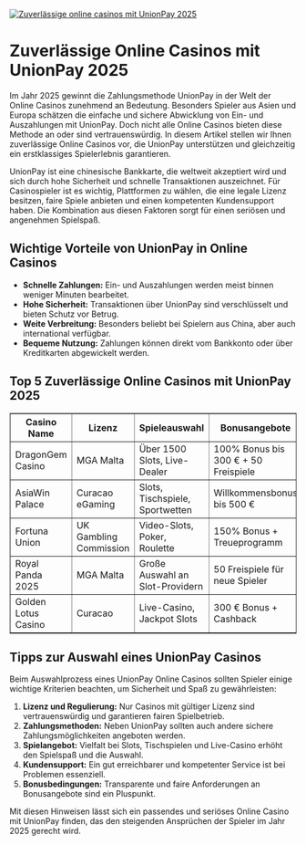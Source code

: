 [![Zuverlässige online casinos mit UnionPay 2025](https://123-caf.pages.dev/gitsignup.png)](https://vrmoo.ru/Bt82HjjY)

<h1>Zuverlässige Online Casinos mit UnionPay 2025</h1> <p>Im Jahr 2025 gewinnt die Zahlungsmethode UnionPay in der Welt der Online Casinos zunehmend an Bedeutung. Besonders Spieler aus Asien und Europa schätzen die einfache und sichere Abwicklung von Ein- und Auszahlungen mit UnionPay. Doch nicht alle Online Casinos bieten diese Methode an oder sind vertrauenswürdig. In diesem Artikel stellen wir Ihnen zuverlässige Online Casinos vor, die UnionPay unterstützen und gleichzeitig ein erstklassiges Spielerlebnis garantieren.</p>  <p>UnionPay ist eine chinesische Bankkarte, die weltweit akzeptiert wird und sich durch hohe Sicherheit und schnelle Transaktionen auszeichnet. Für Casinospieler ist es wichtig, Plattformen zu wählen, die eine legale Lizenz besitzen, faire Spiele anbieten und einen kompetenten Kundensupport haben. Die Kombination aus diesen Faktoren sorgt für einen seriösen und angenehmen Spielspaß.</p>  <h2>Wichtige Vorteile von UnionPay in Online Casinos</h2> <ul>   <li><strong>Schnelle Zahlungen:</strong> Ein- und Auszahlungen werden meist binnen weniger Minuten bearbeitet.</li>   <li><strong>Hohe Sicherheit:</strong> Transaktionen über UnionPay sind verschlüsselt und bieten Schutz vor Betrug.</li>   <li><strong>Weite Verbreitung:</strong> Besonders beliebt bei Spielern aus China, aber auch international verfügbar.</li>   <li><strong>Bequeme Nutzung:</strong> Zahlungen können direkt vom Bankkonto oder über Kreditkarten abgewickelt werden.</li> </ul>  <h2>Top 5 Zuverlässige Online Casinos mit UnionPay 2025</h2> <table border="1" cellpadding="8" cellspacing="0" style="border-collapse: collapse; width: 100%;"> <thead> <tr>   <th>Casino Name</th>   <th>Lizenz</th>   <th>Spieleauswahl</th>   <th>Bonusangebote</th>   <th>Kundensupport</th> </tr> </thead> <tbody> <tr>   <td>DragonGem Casino</td>   <td>MGA Malta</td>   <td>Über 1500 Slots, Live-Dealer</td>   <td>100% Bonus bis 300 € + 50 Freispiele</td>   <td>24/7 Live-Chat, Deutsch & Englisch</td> </tr> <tr>   <td>AsiaWin Palace</td>   <td>Curacao eGaming</td>   <td>Slots, Tischspiele, Sportwetten</td>   <td>Willkommensbonus bis 500 €</td>   <td>Email & Live-Chat, mehrsprachig</td> </tr> <tr>   <td>Fortuna Union</td>   <td>UK Gambling Commission</td>   <td>Video-Slots, Poker, Roulette</td>   <td>150% Bonus + Treueprogramm</td>   <td>Telefon & Chat Support</td> </tr> <tr>   <td>Royal Panda 2025</td>   <td>MGA Malta</td>   <td>Große Auswahl an Slot-Providern</td>   <td>50 Freispiele für neue Spieler</td>   <td>24h Chat Support</td> </tr> <tr>   <td>Golden Lotus Casino</td>   <td>Curacao</td>   <td>Live-Casino, Jackpot Slots</td>   <td>300 € Bonus + Cashback</td>   <td>Mehrsprachiger Support</td> </tr> </tbody> </table>  <h2>Tipps zur Auswahl eines UnionPay Casinos</h2> <p>Beim Auswahlprozess eines UnionPay Online Casinos sollten Spieler einige wichtige Kriterien beachten, um Sicherheit und Spaß zu gewährleisten:</p> <ol>   <li><strong>Lizenz und Regulierung:</strong> Nur Casinos mit gültiger Lizenz sind vertrauenswürdig und garantieren fairen Spielbetrieb.</li>   <li><strong>Zahlungsmethoden:</strong> Neben UnionPay sollten auch andere sichere Zahlungsmöglichkeiten angeboten werden.</li>   <li><strong>Spielangebot:</strong> Vielfalt bei Slots, Tischspielen und Live-Casino erhöht den Spielspaß und die Auswahl.</li>   <li><strong>Kundensupport:</strong> Ein gut erreichbarer und kompetenter Service ist bei Problemen essenziell.</li>   <li><strong>Bonusbedingungen:</strong> Transparente und faire Anforderungen an Bonusangebote sind ein Pluspunkt.</li> </ol>  <p>Mit diesen Hinweisen lässt sich ein passendes und seriöses Online Casino mit UnionPay finden, das den steigenden Ansprüchen der Spieler im Jahr 2025 gerecht wird.</p>
